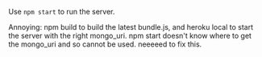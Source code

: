 Use `npm start` to run the server.

Annoying: npm build to build the latest bundle.js, and heroku local to start
the server with the right mongo_uri. npm start doesn't know where to get the
mongo_uri and so cannot be used. neeeeed to fix this. 
